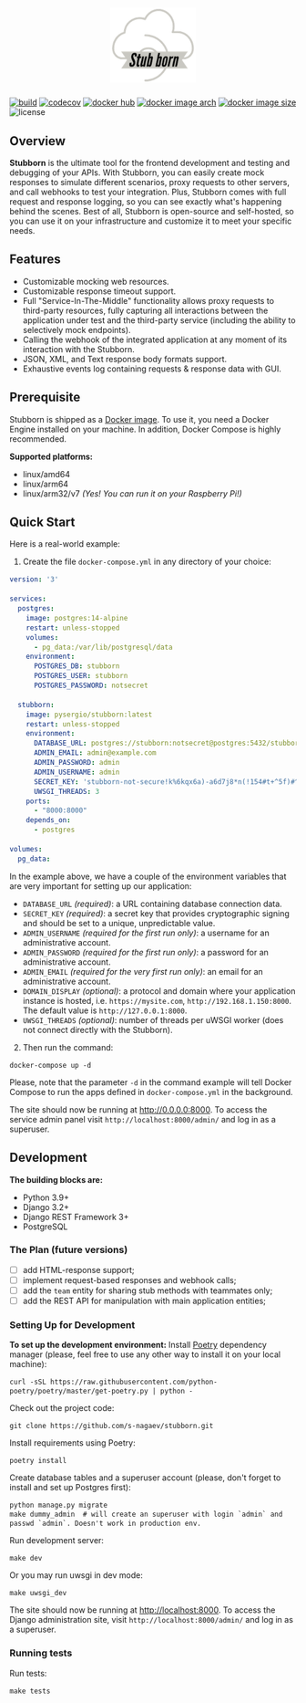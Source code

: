 <h1 align="center"><img width=150 src="https://github.com/s-nagaev/stubborn/raw/main/docs/logo.png" alt="logo"></h1>

[![build](https://github.com/s-nagaev/stubborn/actions/workflows/build.yml/badge.svg)](https://github.com/s-nagaev/stubborn/actions/workflows/main.yml)
[![codecov](https://codecov.io/gh/s-nagaev/stubborn/branch/main/graph/badge.svg?token=CVVP1BEH9P)](https://codecov.io/gh/s-nagaev/stubborn)
[![docker hub](https://img.shields.io/docker/pulls/pysergio/stubborn)](https://hub.docker.com/r/pysergio/stubborn)
[![docker image arch](https://img.shields.io/badge/docker%20image%20arch-amd64%20%7C%20arm64%20%7C%20armv7-informational)](https://hub.docker.com/r/pysergio/stubborn/tags)
[![docker image size](https://img.shields.io/docker/image-size/pysergio/stubborn/latest)](https://hub.docker.com/r/pysergio/stubborn/tags)
![license](https://img.shields.io/github/license/s-nagaev/stubborn)

## Overview

**Stubborn** is the ultimate tool for the frontend development and testing and debugging of your APIs. With Stubborn, you can easily create mock responses to simulate different scenarios, proxy requests to other servers, and call webhooks to test your integration. Plus, Stubborn comes with full request and response logging, so you can see exactly what's happening behind the scenes. Best of all, Stubborn is open-source and self-hosted, so you can use it on your infrastructure and customize it to meet your specific needs.

## Features

- Customizable mocking web resources.
- Customizable response timeout support.
- Full "Service-In-The-Middle" functionality allows proxy requests to third-party resources, fully capturing all
interactions between the application under test and the third-party service (including the ability to selectively
mock endpoints).
- Calling the webhook of the integrated application at any moment of its interaction with the Stubborn.
- JSON, XML, and Text response body formats support.
- Exhaustive events log containing requests & response data with GUI.

## Prerequisite

Stubborn is shipped as a [Docker image](https://hub.docker.com/r/pysergio/stubborn).
To use it, you need a Docker Engine installed on your machine. In addition, Docker Compose is highly recommended.

**Supported platforms:**

- linux/amd64
- linux/arm64
- linux/arm32/v7 *(Yes! You can run it on your Raspberry Pi!)*

## Quick Start

Here is a real-world example:

1. Create the file `docker-compose.yml` in any directory of your choice:

```yaml
version: '3'

services:
  postgres:
    image: postgres:14-alpine
    restart: unless-stopped
    volumes:
      - pg_data:/var/lib/postgresql/data
    environment:
      POSTGRES_DB: stubborn
      POSTGRES_USER: stubborn
      POSTGRES_PASSWORD: notsecret

  stubborn:
    image: pysergio/stubborn:latest
    restart: unless-stopped
    environment:
      DATABASE_URL: postgres://stubborn:notsecret@postgres:5432/stubborn
      ADMIN_EMAIL: admin@example.com
      ADMIN_PASSWORD: admin
      ADMIN_USERNAME: admin
      SECRET_KEY: 'stubborn-not-secure!k%6kqx6a)-a6d7j8*n(!154#t+^5f)#^z5mjvlrf#u!'
      UWSGI_THREADS: 3
    ports:
      - "8000:8000"
    depends_on:
      - postgres

volumes:
  pg_data:
```

In the example above, we have a couple of the environment variables that are very important for setting up our
application:

- `DATABASE_URL` *(required)*: a URL containing database connection data.
- `SECRET_KEY` *(required)*: a secret key that provides cryptographic signing and should be set to a unique,
unpredictable value.
- `ADMIN_USERNAME` *(required for the first run only)*: a username for an administrative account.
- `ADMIN_PASSWORD` *(required for the first run only)*: a password for an administrative account.
- `ADMIN_EMAIL` *(required for the very first run only)*: an email for an administrative account.
- `DOMAIN_DISPLAY` *(optional)*: a protocol and domain where your application instance is hosted, i.e.
`https://mysite.com`, `http://192.168.1.150:8000`. The default value is `http://127.0.0.1:8000`.
- `UWSGI_THREADS` *(optional)*: number of threads per uWSGI worker (does not connect directly with the Stubborn).

2. Then run the command:

```shell
docker-compose up -d
```

Please, note that the parameter `-d` in the command example will tell Docker Compose to run the apps defined in
`docker-compose.yml` in the background.

The site should now be running at <http://0.0.0.0:8000>. To access the service admin panel visit
`http://localhost:8000/admin/` and log in as a superuser.

## Development

**The building blocks are:**

- Python 3.9+
- Django 3.2+
- Django REST Framework 3+
- PostgreSQL

### The Plan (future versions)

- [ ] add HTML-response support;
- [ ] implement request-based responses and webhook calls;
- [ ] add the `team` entity for sharing stub methods with teammates only;
- [ ] add the REST API for manipulation with main application entities;

### Setting Up for Development

**To set up the development environment:**
Install [Poetry](https://python-poetry.org/) dependency manager (please, feel free to use any other way to install it
on your local machine):

```shell
curl -sSL https://raw.githubusercontent.com/python-poetry/poetry/master/get-poetry.py | python -
```

Check out the project code:

```shell
git clone https://github.com/s-nagaev/stubborn.git
```

Install requirements using Poetry:

```shell
poetry install
```

Create database tables and a superuser account (please, don't forget to install and set up Postgres first):

```shell
python manage.py migrate
make dummy_admin  # will create an superuser with login `admin` and passwd `admin`. Doesn't work in production env.
```

Run development server:

```shell
make dev
```

Or you may run uwsgi in dev mode:

```shell
make uwsgi_dev
```

The site should now be running at <http://localhost:8000>. To access the Django administration site, visit `http://localhost:8000/admin/` and log in as a superuser.

### Running tests

Run tests:

```shell
make tests
```
